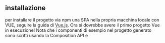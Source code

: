 ## installazione
per installare il progetto via npm una SPA nella propria macchina locale con VUE, seguire la guida di [Vue.js](https://vuejs.org/guide/quick-start.html#with-build-tools).
Ora si dovrebbe avere il primo progetto Vue in esecuzione! Nota che i componenti di esempio nel progetto generato sono scritti usando la Composition API e <script setup>, anziché la Options API



# file immagini loghi
- **public**: Queste immagini sono accessibili direttamente dall'URL senza bisogno di import.
    - *Dove metterle*: Usa public/ per immagini statiche come loghi, icone, favicon o immagini che non cambiano dinamicamente.
    Sono servite direttamente dal server e non vengono processate da Webpack o Vite.
    esempio:
    ```vue
    <template>
      <img src="/logo.png" alt="Logo" />
    </template>
    ```

- **assets**: Le immagini in src/assets/ vengono gestite da Webpack/Vite e possono essere importate nei componenti.
    - *Dove metterle*: Usa src/assets/ per immagini che vengono elaborate dal build system (es. immagini dinamiche o con binding Vue).
    esempio di come importarle nei componenti:
    ```vue
    <script setup>
        import logo from '@/assets/logo.svg';
    </script>

    <template>
        <img :src="logo" alt="Logo Vue" />
    </template>

    ```

📂 progetto-vue
│── 📂 public        <-- Immagini statiche accessibili direttamente
│     ├── logo.png  
│     ├── immagini/ 
│── 📂 src
│     ├── 📂 assets  <-- Immagini usate nei componenti
│     │     ├── logo.svg
│     │     ├── sfondo.jpg
│     ├── 📂 components
│     │     ├── Navbar.vue
│     │     ├── Home.vue
│     ├── App.vue
│── index.html



# ref() VS reactive()
![immagine appunti]("./Immagine 2025-02-14 164523.png");

- **ref()**: ref può ricevere come valore objects ({}, []), ma anche valori primiti (string, number, boolean), il valore delle variabili definite con ref(), possono essere rinizializzate o riassegnati tramite il *.value*

- **reactive()**: reactive può ricevere come valore SOLO DI TIPO objects ({}, []), la variabile diretta che contiene il reactive() NON è riassegnabile! ma ovviamente i valori e le proprietà al suo interno (dato che è un oggetto), posssono essere manipolati nel corso del programma



# Computed() funzione
In Vue 3 con Composition API, la funzione **computed()** viene utilizzata per `creare proprietà computate (computed properties)`. Queste *proprietà vengono ricalcolate solo quando le loro dipendenze cambiano*, rendendole più efficienti rispetto ai metodi normali.
esempio:
```js
// importiamo le funzioni dai pacchetti VUE
import { ref, computed } from "vue";

    // rendiamo reattivi due costanti
    const price = ref(100);
    const quantity = ref(2);

    // proprietà computata per calcolare il totale (VIENE AGGIORNATA OGNI VOLTA CHE PRICE E QUANTITY VARIANO IL LORO VALORE)
    const totalPrice = computed(() => price.value * quantity.value);
```
👉 totalPrice viene ricalcolato solo quando price o quantity cambiano.

## Quando usare computed() ?
- ✅ Quando devi calcolare un *valore derivato da dati reattivi*.
- ✅ Quando vuoi migliorare le prestazioni evitando calcoli inutili.
- ✅ Quando hai bisogno di un valore memorizzato in cache fino al cambio delle dipendenze.



# Vue router
comando per installare i pacchetti per poterlo utilizzare in VUE:
```cmd
npm i vue-router
```



# Confronto utilizzo e sintassi REACT vs VUE
[link del video di youtube clicca qui](https://www.youtube.com/watch?v=VldVWN2i710)

- emittare props da padre a figlio: *defineEmits()*

- `<slot />`: possiamo usarlo e riciclarlo, per renderizzare direttamente del contenuto passato dal Genitore come se fosse una props, esempio:
```vue
<!-- View Home (padre) -->
<Hero>prova text content slot riusabile</Hero>

<!-- Componente Hero (figlio), <slot/> contiene: "prova text content slot riusabile" -->
<template>
    <slot />
</template>
```
- vantaggio di usare *v-model*: permette di associare una variabile reattiva resa tramite ref(), collegare essa al value dell'input tramite: `v-model="name"`, essa cambierà valora ogni volta che l'input verrà modficato, grazie al 2 way data binding effettuato da VUE tramite il v-model